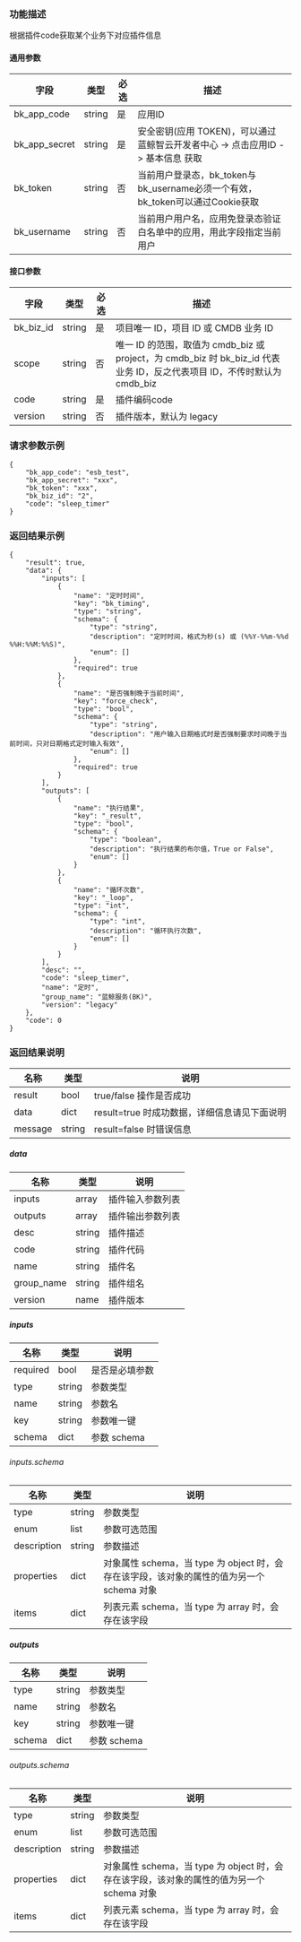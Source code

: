 ### 功能描述

根据插件code获取某个业务下对应插件信息

#### 通用参数

|   字段           |  类型       | 必选     |  描述             |
|-----------------|-------------|---------|------------------|
|   bk_app_code   |   string    |   是    |  应用ID |
|   bk_app_secret |   string    |   是    |  安全密钥(应用 TOKEN)，可以通过 蓝鲸智云开发者中心 -> 点击应用ID -> 基本信息 获取 |
|   bk_token      |   string    |   否    |  当前用户登录态，bk_token与bk_username必须一个有效，bk_token可以通过Cookie获取  |
|   bk_username   |   string    |   否    |  当前用户用户名，应用免登录态验证白名单中的应用，用此字段指定当前用户              |

#### 接口参数

| 字段          |  类型       | 必选   |  描述             |
|-----------------|-------------|---------|------------------|
|   bk_biz_id       |   string     |   是   |  项目唯一 ID，项目 ID 或 CMDB 业务 ID |
|   scope           |   string     |   否   |  唯一 ID 的范围，取值为 cmdb_biz 或 project，为 cmdb_biz 时 bk_biz_id 代表业务 ID，反之代表项目 ID，不传时默认为 cmdb_biz |
|   code            |   string     |   是   |  插件编码code |
|   version         |   string     |   否   |  插件版本，默认为 legacy | 


### 请求参数示例

```
{
    "bk_app_code": "esb_test",
    "bk_app_secret": "xxx",
    "bk_token": "xxx",
    "bk_biz_id": "2",
    "code": "sleep_timer"
}
```

### 返回结果示例

```
{
    "result": true,
    "data": {
        "inputs": [
            {
                "name": "定时时间",
                "key": "bk_timing",
                "type": "string",
                "schema": {
                    "type": "string",
                    "description": "定时时间，格式为秒(s) 或 (%%Y-%%m-%%d %%H:%%M:%%S)",
                    "enum": []
                },
                "required": true
            },
            {
                "name": "是否强制晚于当前时间",
                "key": "force_check",
                "type": "bool",
                "schema": {
                    "type": "string",
                    "description": "用户输入日期格式时是否强制要求时间晚于当前时间，只对日期格式定时输入有效",
                    "enum": []
                },
                "required": true
            }
        ],
        "outputs": [
            {
                "name": "执行结果",
                "key": "_result",
                "type": "bool",
                "schema": {
                    "type": "boolean",
                    "description": "执行结果的布尔值，True or False",
                    "enum": []
                }
            },
            {
                "name": "循环次数",
                "key": "_loop",
                "type": "int",
                "schema": {
                    "type": "int",
                    "description": "循环执行次数",
                    "enum": []
                }
            }
        ],
        "desc": "",
        "code": "sleep_timer",
        "name": "定时",
        "group_name": "蓝鲸服务(BK)",
        "version": "legacy"
    },
    "code": 0
}
```

### 返回结果说明
|   名称   |  类型  |           说明             |
| ------------ | ---------- | ------------------------------ |
|  result      |    bool    |      true/false 操作是否成功     |
|  data        |    dict      |      result=true 时成功数据，详细信息请见下面说明     |
|  message        |    string      |      result=false 时错误信息     |

##### data
|   名称   |  类型  |           说明             |
| ------------ | ---------- | ------------------------------ |
|  inputs      |    array    |      插件输入参数列表    |
|  outputs      |    array    |      插件输出参数列表    |
|  desc      |    string    |      插件描述    |
|  code      |    string    |      插件代码    |
|  name      |    string    |      插件名    |
|  group_name      |    string    |      插件组名    |
|  version      |    name    |      插件版本    |

##### inputs

|   名称   |  类型  |           说明             |
| ------------ | ---------- | ------------------------------ |
| required | bool | 是否是必填参数 |
| type | string | 参数类型 |
| name | string | 参数名 |
| key | string | 参数唯一键 |
| schema | dict | 参数 schema |

###### inputs.schema

|   名称   |  类型  |           说明             |
| ------------ | ---------- | ------------------------------ |
| type | string | 参数类型 |
| enum | list | 参数可选范围 |
|  description      |    string    |   参数描述   |
| properties | dict | 对象属性 schema，当 type 为 object 时，会存在该字段，该对象的属性的值为另一个 schema 对象  |
| items | dict | 列表元素 schema，当 type 为 array 时，会存在该字段 |

##### outputs

|   名称   |  类型  |           说明             |
| ------------ | ---------- | ------------------------------ |
| type | string | 参数类型 |
| name | string | 参数名 |
| key | string | 参数唯一键 |
| schema | dict | 参数 schema |

###### outputs.schema

|   名称   |  类型  |           说明             |
| ------------ | ---------- | ------------------------------ |
| type | string | 参数类型 |
| enum | list | 参数可选范围 |
|  description      |    string    |   参数描述   |
| properties | dict | 对象属性 schema，当 type 为 object 时，会存在该字段，该对象的属性的值为另一个 schema 对象  |
| items | dict | 列表元素 schema，当 type 为 array 时，会存在该字段 |